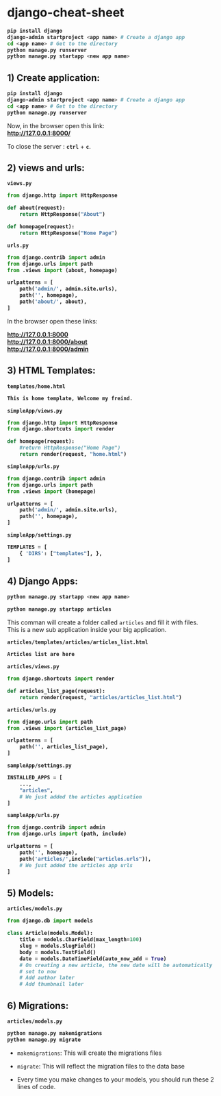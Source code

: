 # django-cheat-sheet

<b>

```bash
pip install django
django-admin startproject <app name> # Create a django app
cd <app name> # Get to the directory
python manage.py runserver
python manage.py startapp <new app name>
```

</b>



## 1) Create application:

<b>

```bash
pip install django
django-admin startproject <app name> # Create a django app
cd <app name> # Get to the directory
python manage.py runserver
```

</b>


Now, in the browser open this link:  
<b>
<a href="http://127.0.0.1:8000/" target="_blank">
http://127.0.0.1:8000/</a>
</b>  


To close the server : **`ctrl`** + **`c`**.






## 2) views and urls:



<b>
	


`views.py`
```python
from django.http import HttpResponse

def about(request):
	return HttpResponse("About")

def homepage(request):
	return HttpResponse("Home Page")
```





`urls.py`
```python
from django.contrib import admin
from django.urls import path
from .views import (about, homepage)

urlpatterns = [
    path('admin/', admin.site.urls),
    path('', homepage),
    path('about/', about),
]
```

</b>



In the browser open these links:

<b>

<a href="http://127.0.0.1:8000" target="_blank">
http://127.0.0.1:8000</a>
<br>
<a href="http://127.0.0.1:8000/about" target="_blank">
http://127.0.0.1:8000/about</a>
<br>

<a href="http://127.0.0.1:8000/admin" target="_blank">
http://127.0.0.1:8000/admin</a>



</b>  











## 3) HTML Templates:




<b>
	


`templates/home.html`
```html
This is home template, Welcome my freind.
```


`simpleApp/views.py`
```python
from django.http import HttpResponse
from django.shortcuts import render

def homepage(request):
	#return HttpResponse("Home Page")
	return render(request, "home.html")
```





`simpleApp/urls.py`
```python
from django.contrib import admin
from django.urls import path
from .views import (homepage)

urlpatterns = [
    path('admin/', admin.site.urls),
    path('', homepage),
]
```


`simpleApp/settings.py`
```python
TEMPLATES = [
    { 'DIRS': ["templates"], },
]
```

</b>




































## 4) Django Apps:



<b>

```bash
python manage.py startapp <new app name>
```


```bash
python manage.py startapp articles
```

</b>

This comman will create a folder called `articles` and fill it
with files.  
This is a new sub application inside your big application.




<b>

`articles/templates/articles/articles_list.html`
```html
Articles list are here
```


`articles/views.py`
```python
from django.shortcuts import render

def articles_list_page(request):
	return render(request, "articles/articles_list.html")
```



`articles/urls.py`
```python
from django.urls import path
from .views import (articles_list_page)

urlpatterns = [
    path('', articles_list_page),
]
```




`sampleApp/settings.py`
```python
INSTALLED_APPS = [
    ...,
    "articles",
    # We just added the articles application
]
```


`sampleApp/urls.py`
```python
from django.contrib import admin
from django.urls import (path, include)

urlpatterns = [
    path('', homepage),
    path('articles/',include("articles.urls")),
    # We just added the articles app urls
]
```

</b>















## 5) Models:



<b>

`articles/models.py`
```python
from django.db import models

class Article(models.Model):
	title = models.CharField(max_length=100) 
	slug = models.SlugField()
	body = models.TextField()
	date = models.DateTimeField(auto_now_add = True)
	# On creating a new article, the new date will be automatically
	# set to now
	# Add author later
	# Add thumbnail later
```



</b>












## 6) Migrations:



<b>

`articles/models.py`
```bash
python manage.py makemigrations
python manage.py migrate
```

</b>


- `makemigrations`: This will create the migrations files
- `migrate`: This will reflect the migration files 
to the data base


- Every time you make changes to your models, you should run these 2
lines of code.












